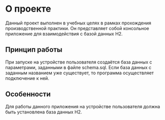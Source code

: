 # О проекте
Данный проект выполнен в учебных целях в рамках прохождения производственной практики. Он представляет собой консольное приложение для взаимодействия с базой данных H2.
## Принцип работы
При запуске на устройстве пользователя создаётся база данных с параметрами, заданными в файле schema.sql. Если база данных с заданным названием уже существует, то программа осуществляет подключение к ней.
## Особенности
Для работы данного приложения на устройстве пользователя должна быть установлена база данных H2.
